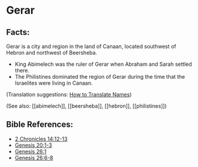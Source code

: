 # Gerar #

## Facts: ##

​Gerar is a city and region in the land of Canaan, located southwest of Hebron and northwest of Beersheba.

* King Abimelech was the ruler of Gerar when Abraham and Sarah settled there.
* The Philistines dominated the region of Gerar during the time that the Israelites were living in Canaan.

(Translation suggestions: [How to Translate Names](https://git.door43.org/Door43/en-ta-translate-vol1/src/master/content/translate_names.md))

(See also: [[abimelech]], [[beersheba]], [[hebron]], [[philistines]])

## Bible References: ##

* [2 Chronicles 14:12-13](https://door43.org/en/bible/notes/2ch/14/12)
* [Genesis 20:1-3](https://door43.org/en/bible/notes/gen/20/01)
* [Genesis 26:1](https://door43.org/en/bible/notes/gen/26/01)
* [Genesis 26:6-8](https://door43.org/en/bible/notes/gen/26/06)

